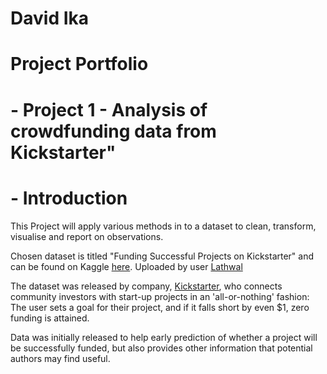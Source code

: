 # David Ika
# Project Portfolio

# - Project 1 - Analysis of crowdfunding data from Kickstarter"
# - Introduction 

This Project will apply various methods in to a dataset to clean, transform, visualise and report on observations.

Chosen dataset is titled "Funding Successful Projects on Kickstarter" and can be found on Kaggle [here](https://www.kaggle.com/codename007/funding-successful-projects). Uploaded by user [Lathwal](https://www.kaggle.com/codename007)

The dataset was released by company, [Kickstarter](https://www.kickstarter.com/), who connects community investors with start-up projects in an 'all-or-nothing' fashion: The user sets a goal for their project, and if it falls short by even $1, zero funding is attained.

Data was initially released to help early prediction of whether a project will be successfully funded, but also provides other information that potential authors may find useful.
